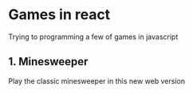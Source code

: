# Games in react

Trying to programming a few of games in javascript

## 1. Minesweeper

Play the classic minesweeper in this new web version